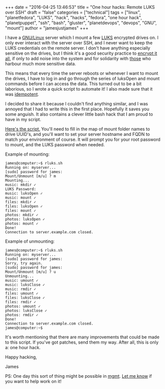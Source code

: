 +++
date = "2016-04-25 13:46:53"
title = "One hour hacks: Remote LUKS over SSH"
draft = "false"
categories = ["technical"]
tags = ["linux", "planetfedora", "LUKS", "hack", "hacks", "fedora", "one hour hack", "planetpuppet", "ssh", "bash", "gluster", "planetdevops", "devops", "GNU", "mount"]
author = "jamesjustjames"
+++

I have a <a href="https://gnu.org/">GNU/Linux</a> server which I mount a few <a href="https://en.wikipedia.org/wiki/Linux_Unified_Key_Setup">LUKS</a> encrypted drives on. I only ever interact with the server over SSH, and I never want to keep the LUKS credentials on the remote server. I don't have anything especially sensitive on the drives, but I think it's a good security practice to <a href="http://www.theguardian.com/commentisfree/2013/jul/15/crux-nsa-collect-it-all">encrypt it all</a>, if only to add noise into the system and for solidarity with <a href="https://en.wikipedia.org/wiki/Whistleblower">those</a> who harbour much more sensitive data.

This means that every time the server reboots or whenever I want to mount the drives, I have to log in and go through the series of luksOpen and mount commands before I can access the data. This turned out to be a bit laborious, so I wrote a quick script to automate it! I also made sure that it was <a href="https://en.wikipedia.org/wiki/Idempotence">idempotent</a>.

I decided to share it because I couldn't find anything similar, and I was annoyed that I had to write this in the first place. Hopefully it saves you some anguish. It also contains a clever little bash hack that I am proud to have in my script.

<a href="https://gist.github.com/purpleidea/7a145a4f58114efcc0d642fea3757e8a">Here's the script.</a> You'll need to fill in the map of mount folder names to drive UUID's, and you'll want to set your server hostname and FQDN to match your environment of course. It will prompt you for your root password to mount, and the LUKS password when needed.

Example of mounting:

```
james@computer:~$ rluks.sh 
Running on: myserver...
[sudo] password for james: 
Mount/Unmount [m/u] ? m
Mounting...
music: mkdir ✓
LUKS Password: 
music: luksOpen ✓
music: mount ✓
files: mkdir ✓
files: luksOpen ✓
files: mount ✓
photos: mkdir ✓
photos: luksOpen ✓
photos: mount ✓
Done!
Connection to server.example.com closed.
```
Example of unmounting:

```
james@computer:~$ rluks.sh 
Running on: myserver...
[sudo] password for james: 
Sorry, try again.
[sudo] password for james: 
Mount/Unmount [m/u] ? u
Unmounting...
music: umount ✓
music: luksClose ✓
music: rmdir ✓
files: umount ✓
files: luksClose ✓
files: rmdir ✓
photos: umount ✓
photos: luksClose ✓
photos: rmdir ✓
Done!
Connection to server.example.com closed.
james@computer:~$
```
It's worth mentioning that there are many improvements that could be made to this script. If you've got patches, send them my way. After all, this is only a: one hour hack.

Happy hacking,

James

PS: One day this sort of thing might be possible in <a href="https://github.com/purpleidea/mgmt/">mgmt</a>. <a href="/post/contact/">Let me know</a> if you want to help work on it!

